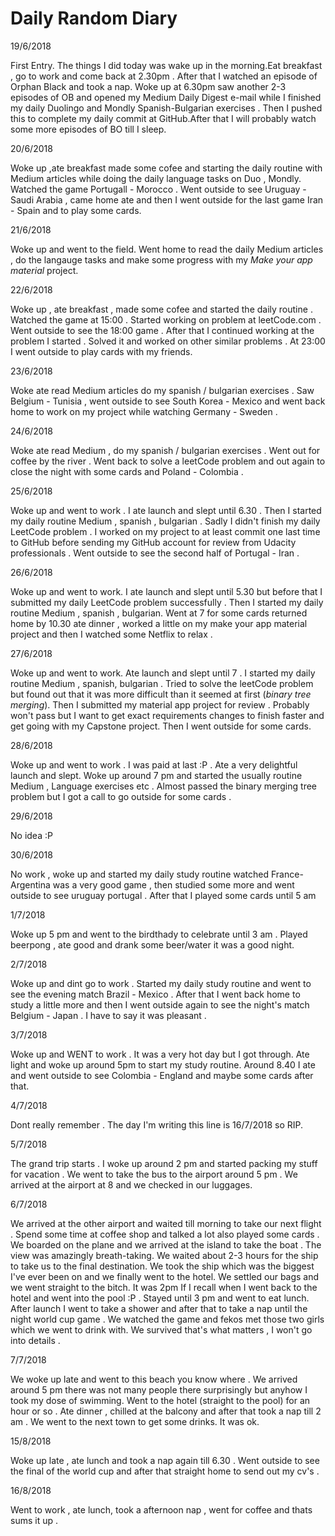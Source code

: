 # Daily Random Diary   

19/6/2018

First Entry. The things I did today was wake up in the morning.Eat breakfast , go to work and come back at 2.30pm . After that I watched an episode of Orphan Black and took a nap. Woke up at 6.30pm saw another 2-3 episodes of OB and opened my Medium Daily Digest e-mail while I finished my daily Duolingo and Mondly Spanish-Bulgarian exercises . Then I pushed this to complete my daily commit at GitHub.After that I will probably watch some more episodes of BO till I sleep.

20/6/2018

Woke up ,ate breakfast made some cofee and starting the daily routine with Medium articles while doing the  daily language tasks on Duo , Mondly. Watched the game Portugall - Morocco . Went outside to see Uruguay - Saudi Arabia , came home ate and then I went outside for the last game Iran - Spain and to play some cards.

21/6/2018

Woke up and went to the field. Went home to read the daily Medium articles , do the langauge tasks and make some progress with my *Make your app material* project.

22/6/2018

Woke up , ate breakfast , made some cofee and started the daily routine . Watched the game at 15:00 . Started working on problem at leetCode.com . Went outside to see the 18:00 game . After that I continued working at the problem I started . Solved it and worked on other similar problems . At 23:00 I went outside to play cards with my friends.

23/6/2018

Woke ate read Medium articles do my spanish / bulgarian exercises . Saw Belgium - Tunisia , went outside to see South Korea - Mexico and went back home to work on my project while watching Germany - Sweden .

24/6/2018

Woke ate read Medium , do my spanish / bulgarian exercises . Went out for coffee by the river . Went back to solve a leetCode problem and out again to close the night with some cards and Poland - Colombia .

25/6/2018

Woke up and went to work . I ate launch and slept until 6.30 . Then I started my daily routine Medium , spanish , bulgarian . Sadly I didn't finish my daily LeetCode problem . I worked on my project to at least commit one last time to GitHub before sending my GitHub account for review from Udacity professionals . Went outside to see the second half of Portugal - Iran .

26/6/2018

Woke up and went to work. I ate launch and slept until 5.30 but before that I submitted my daily LeetCode problem successfully . Then I started my daily routine Medium , spanish , bulgarian. Went at 7 for some cards returned home by 10.30 ate dinner , worked a little on my make your app material project and then I watched some Netflix to relax .

27/6/2018

Woke up and went to work. Ate launch and slept until 7 . I started my daily routine Medium , spanish, bulgarian . Tried to solve the leetCode problem but found out that it was more difficult than it seemed at first (*binary tree merging*). Then I submitted my material app project for review . Probably won't pass but I want to get exact requirements changes to finish faster and get going with my Capstone project. Then I went outside for some cards.

28/6/2018

Woke up and went to work . I was paid at last :P . Ate a very delightful launch and slept. Woke up around 7 pm and started the usually routine Medium , Language exercises etc . Almost passed the binary merging tree problem but I got a call to go outside for some cards .

29/6/2018

No idea :P 

30/6/2018

No work , woke up and started my daily study routine watched France-Argentina was a very good game , then studied some more and went outside to see uruguay portugal . After that I played some cards until 5 am

1/7/2018

Woke up 5 pm and went to the birdthady to celebrate until 3 am . Played beerpong , ate good and drank some beer/water it was a good night.

2/7/2018

Woke up and dint go to work . Started my daily study routine and went to see the evening match Brazil - Mexico . After that I went back home to study a little more and then I went outside again to see the night's match Belgium - Japan . I have to say it was pleasant .

3/7/2018

Woke up and WENT to work . It was a very hot day but I got through. Ate light and woke up around 5pm to start my study routine. Around 8.40 I ate and went outside to see Colombia - England and maybe some cards after that.

4/7/2018

Dont really remember . The day I'm writing this line is 16/7/2018 so RIP.

5/7/2018

The grand trip starts . I woke up around 2 pm and started packing my stuff for vacation . We went to take the bus to the airport around 5 pm . We arrived at the airport at 8 and we checked in our luggages.

6/7/2018

We arrived at the other airport and waited till morning to take our next flight . Spend some time at coffee shop and talked a  lot also played some cards . We boarded on the plane and we arrived at the island to take the boat . The view was amazingly breath-taking.  We waited about 2-3 hours for the ship to take us to the final destination. We took the ship which was the biggest I've ever been on and we finally went to the hotel. We settled our bags and we went straight to the bitch. It was 2pm If I recall when I went back to the hotel and went into the pool :P . Stayed until 3 pm and went to eat lunch. After launch I went to take a shower and after that to take a nap until the night world cup game . We watched the game and fekos met those two girls which we went to drink with. We survived that's what matters , I won't go into details .

7/7/2018

We woke up late and went to this beach you know where . We arrived around 5 pm there was not many people there surprisingly but anyhow I took my dose of swimming. Went to the hotel (straight to the pool) for an hour or so . Ate dinner , chilled at the balcony and after that took a nap till 2 am . We went to the next town to get some drinks. It was ok.

15/8/2018

Woke up late , ate lunch and took a nap again till 6.30 . Went outside to see the final of the world cup and after that straight home to send out my cv's .

16/8/2018

Went to work , ate lunch, took a afternoon nap , went for coffee and thats sums it up .

